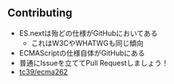 ## Contributing

-   ES.nextは殆どの仕様がGitHubにおいてある
    -   これはW3CやWHATWGも同じ傾向
-   ECMAScriptの仕様自体がGitHubにある
-   普通にIssueを立ててPull Requestしましょう！
-   [tc39/ecma262](https://github.com/tc39/ecma262 "tc39/ecma262")
